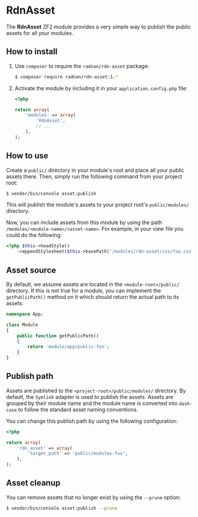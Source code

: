 RdnAsset
========

The **RdnAsset** ZF2 module provides a very simple way to publish the public assets for all your modules.

## How to install

1. Use `composer` to require the `radnan/rdn-asset` package:

   ~~~bash
   $ composer require radnan/rdn-asset:1.*
   ~~~

2. Activate the module by including it in your `application.config.php` file:

   ~~~php
   <?php

   return array(
       'modules' => array(
           'RdnAsset',
           // ...
       ),
   );
   ~~~

## How to use

Create a `public/` directory in your module's root and place all your public assets there. Then, simply run the following command from your project root:

~~~bash
$ vendor/bin/console asset:publish
~~~

This will publish the module's assets to your project root's `public/modules/` directory.

Now, you can include assets from this module by using the path `/modules/<module-name>/<asset-name>`. For example, in your view file you could do the following:

~~~php
<?php $this->headStyle()
	->appendStylesheet($this->basePath('/modules/rdn-asset/css/foo.css')) ?>
~~~

## Asset source

By default, we assume assets are located in the `<module-root>/public/` directory. If this is not true for a module, you can implement the `getPublicPath()` method on it which should return the actual path to its assets:

~~~php
namespace App;

class Module
{
	public function getPublicPath()
	{
		return 'module/app/public-foo';
	}
}
~~~

## Publish path

Assets are published to the `<project-root>/public/modules/` directory. By default, the `Symlink` adapter is used to publish the assets. Assets are grouped by their module name and the module name is converted into `dash-case` to follow the standard asset naming conventions.

You can change this publish path by using the following configuration:

~~~php
<?php

return array(
	'rdn_asset' => array(
		'target_path' => 'public/modules-foo',
	),
);
~~~

## Asset cleanup

You can remove assets that no longer exist by using the `--prune` option:

~~~bash
$ vendor/bin/console asset:publish --prune
~~~
